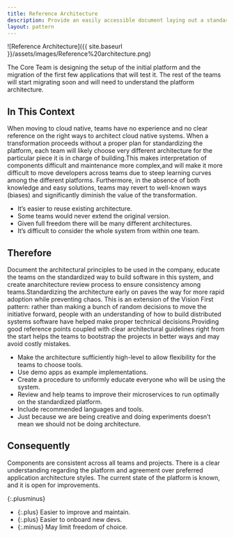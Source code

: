 ```yaml
---
title: Reference Architecture
description: Provide an easily accessible document laying out a standardized system architecture for all teams to use for building their applications/components. This ensures higher architectural consistency and lowers development costs via better reusability
layout: pattern
---
```


![Reference Architecture]({{ site.baseurl }}/assets/images/Reference%20architecture.png)

The Core Team is designing the setup of the initial platform and the migration of the first few applications that will test it. The rest of the teams will start migrating soon and will need to understand the platform architecture.

## In This Context

When moving to cloud native, teams have no experience and no clear reference on the right ways to architect cloud native systems. When a transformation proceeds without a proper plan for standardizing the platform, each team will likely choose very different architecture for the particular piece it is in charge of building.This makes interpretation of components difficult and maintenance more complex,and will make it more difficult to move developers across teams due to steep learning curves among the different platforms. Furthermore, in the absence of both knowledge and easy solutions, teams may revert to well-known ways (biases) and significantly diminish the value of the transformation.

- It’s easier to reuse existing architecture.
- Some teams would never extend the original version.
- Given full freedom there will be many different architectures.
- It’s difficult to consider the whole system from within one team.

## Therefore

Document the architectural principles to be used in the company, educate the teams on the standardized way to build software in this system, and create anarchitecture review process to ensure consistency among teams.Standardizing the architecture early on paves the way for more rapid adoption while preventing chaos. This is an extension of the Vision First pattern: rather than making a bunch of random decisions to move the initiative forward, people with an understanding of how to build distributed systems software have helped make proper technical decisions.Providing good reference points coupled with clear architectural guidelines right from the start helps the teams to bootstrap the projects in better ways and may avoid costly mistakes.

- Make the architecture sufficiently high-level to allow flexibility for the teams to choose tools.
- Use demo apps as example implementations.
- Create a procedure to uniformly educate everyone who will be using the system.
- Review and help teams to improve their microservices to run optimally on the standardized platform.
- Include recommended languages and tools.
- Just because we are being creative and doing experiments doesn’t mean we should not be doing architecture.

## Consequently

Components are consistent across all teams and projects. There is a clear understanding regarding the platform and agreement over preferred application architecture styles. The current state of the platform is known, and it is open for improvements.

{:.plusminus}
- {:.plus} Easier to improve and maintain.
- {:.plus} Easier to onboard new devs.
- {:.minus} May limit freedom of choice.

